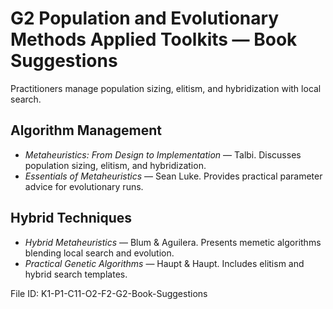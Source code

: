 # G2 Population and Evolutionary Methods Applied Toolkits — Book Suggestions

Practitioners manage population sizing, elitism, and hybridization with local search.

## Algorithm Management
* *Metaheuristics: From Design to Implementation* — Talbi. Discusses population sizing, elitism, and hybridization.
* *Essentials of Metaheuristics* — Sean Luke. Provides practical parameter advice for evolutionary runs.
## Hybrid Techniques
* *Hybrid Metaheuristics* — Blum & Aguilera. Presents memetic algorithms blending local search and evolution.
* *Practical Genetic Algorithms* — Haupt & Haupt. Includes elitism and hybrid search templates.

File ID: K1-P1-C11-O2-F2-G2-Book-Suggestions
